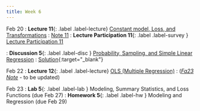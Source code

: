 ```yaml
---
title: Week 6
---
```


Feb 20
: **Lecture 11**{: .label .label-lecture} [Constant model, Loss, and Transformations](lecture/lec11)
    : [Note 11](https://ds100.org/course-notes/constant_model_loss_transformations/loss_transformations.html)
: **Lecture Participation 11**{: .label .label-survey } [Lecture Participation 11](https://app.sli.do/event/2VGnqNwokS2rzhhGQ4BAn4/embed/polls/09adc993-bea7-42d6-a3f4-95dfb4ce8df7)

: **Discussion 5**{: .label .label-disc } [Probability, Sampling, and Simple Linear Regression](https://drive.google.com/file/d/1AiYM8JJZdJs8jPMuC9rW5nfcN_IjQuF3/view)
    : [Solution](https://drive.google.com/file/d/1l4fYJBmXXjApIxlYoifWpHOt918wUKdD/view){:target="_blank"}

Feb 22
: **Lecture 12**{: .label .label-lecture} [OLS (Multiple Regression)](lecture/lec12)
    : ([*Fa23 Note*](https://ds100.org/fa23-course-notes/ols/ols.html) - to be updated)

Feb 23
: **Lab 5**{: .label .label-lab }  Modeling, Summary Statistics, and Loss Functions (due Feb 27)
: **Homework 5**{: .label .label-hw } Modeling and Regression (due Feb 29)